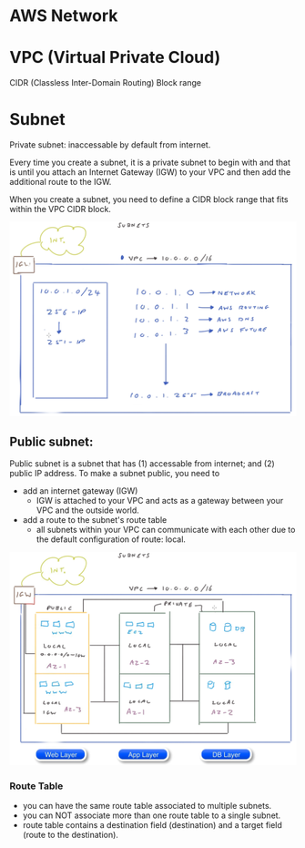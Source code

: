# AWS Network

# VPC (Virtual Private Cloud)

CIDR (Classless Inter-Domain Routing) Block range


# Subnet

Private subnet: inaccessable by default from internet.

Every time you create a subnet, it is a private subnet to begin with and that is until you attach an Internet 
Gateway (IGW) to your VPC and then add the additional route to the IGW.

When you create a subnet, you need to define a CIDR block range that fits within the VPC CIDR block.

![subnet](../resources/images/aws-subnet-1.png)

## Public subnet: 

Public subnet is a subnet that has (1) accessable from internet; and (2) public IP address. 
To make a subnet public, you need to 
- add an internet gateway (IGW)
  - IGW is attached to your VPC and acts as a gateway between your VPC and the outside world.
- add a route to the subnet's route table
  - all subnets within your VPC can communicate with each other due to the default configuration of route: local.

![subnet](../resources/images/aws-subnet-2.png)


### Route Table

- you can have the same route table associated to multiple subnets.
- you can NOT associate more than one route table to a single subnet.
- route table contains a destination field (destination) and a target field (route to the destination).







